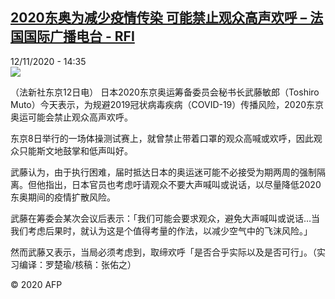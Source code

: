 <!--1605192972000-->
[2020东奥为减少疫情传染 可能禁止观众高声欢呼 – 法国国际广播电台 - RFI](http://www.rfi.fr//cn/contenu/20201112-2020%E4%B8%9C%E5%A5%A5%E4%B8%BA%E5%87%8F%E5%B0%91%E7%96%AB%E6%83%85%E4%BC%A0%E6%9F%93-%E5%8F%AF%E8%83%BD%E7%A6%81%E6%AD%A2%E8%A7%82%E4%BC%97%E9%AB%98%E5%A3%B0%E6%AC%A2%E5%91%BC)
------

<div>12/11/2020 - 14:35</div><img src="https://s.rfi.fr/media/display/a4d94cd4-24ef-11eb-9d18-005056a98db9/w:310/p:16x9/int0019b.201112213502.jpg"><div class="t-content__body u-clearfix"><p>（法新社东京12日电）    日本2020东京奥运筹备委员会秘书长武藤敏郎（Toshiro Muto）今天表示，为规避2019冠状病毒疾病（COVID-19）传播风险，2020东京奥运可能会禁止观众高声欢呼。</p><p>    东京8日举行的一场体操测试赛上，就曾禁止带着口罩的观众高喊或欢呼，因此观众只能斯文地鼓掌和低声叫好。</p><p>    武藤认为，由于执行困难，届时抵达日本的奥运迷可能不必接受为期两周的强制隔离。但他指出，日本官员也考虑吁请观众不要大声喊叫或说话，以尽量降低2020东奥期间的疫情扩散风险。</p><p>    武藤在筹委会某次会议后表示：「我们可能会要求观众，避免大声喊叫或说话…当我们考虑后果时，就认为这是个值得考量的作法，以减少空气中的飞沫风险。」</p><p>    然而武藤又表示，当局必须考虑到，取缔欢呼「是否合乎实际以及是否可行」。（实习编译：罗楚瑜/核稿：张佑之）</p><p class="t-copyright">© 2020 AFP</p>        </div>
